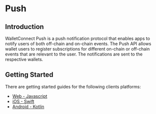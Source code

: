# Push

## Introduction

WalletConnect Push is a push notification protocol that enables apps to notify users of both off-chain and on-chain events. The Push API allows wallet users to register subscriptions for different on-chain or off-chain events that are relevant to the user. The notifications are sent to the respective wallets.

## Getting Started

There are getting started guides for the following clients platforms:

- [Web - Javascript](../javascript/push/installation.md)
- [iOS - Swift](../swift/push/installation.md)
- [Android - Kotlin](../kotlin/push/installation.md)
